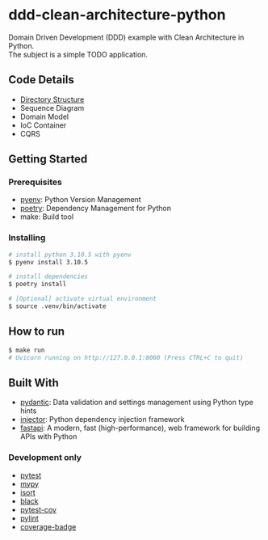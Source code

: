 # ddd-clean-architecture-python

Domain Driven Development (DDD) example with Clean Architecture in Python.  
The subject is a simple TODO application.  

## Code Details

- [Directory Structure](./docs/directory_structure.md)
- Sequence Diagram
- Domain Model
- IoC Container
- CQRS

## Getting Started

### Prerequisites

- [pyenv]: Python Version Management
- [poetry]: Dependency Management for Python
- make: Build tool

### Installing

```bash
# install python 3.10.5 with pyenv
$ pyenv install 3.10.5

# install dependencies
$ poetry install

# [Optional] activate virtual environment
$ source .venv/bin/activate
```

## How to run

```bash
$ make run
# Uvicorn running on http://127.0.0.1:8000 (Press CTRL+C to quit)
```

## Built With

- [pydantic]: Data validation and settings management using Python type hints
- [injector]: Python dependency injection framework
- [fastapi]: A modern, fast (high-performance), web framework for building APIs with Python

### Development only

- [pytest]
- [mypy]
- [isort]
- [black]
- [pytest-cov]
- [pylint]
- [coverage-badge]

[pyenv]: https://github.com/pyenv/pyenv
[poetry]: https://github.com/python-poetry/poetry
[pydantic]: https://github.com/samuelcolvin/pydantic
[injector]: https://github.com/alecthomas/injector
[fastapi]: https://github.com/tiangolo/fastapi
[pytest]: https://github.com/pytest-dev/pytest
[mypy]: https://github.com/python/mypy
[isort]: https://github.com/PyCQA/isort
[black]: https://github.com/psf/black
[pytest-cov]: https://github.com/pytest-dev/pytest-cov
[pylint]: https://github.com/PyCQA/pylint
[coverage-badge]: https://github.com/dbrgn/coverage-badge
